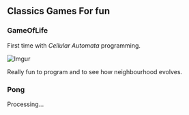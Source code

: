 ## Classics Games For fun

### GameOfLife

First time with _Cellular Automata_ programming.

![Imgur](https://i.imgur.com/PpJRWar.png)

Really fun to program and to see how neighbourhood evolves.

### Pong

Processing...
